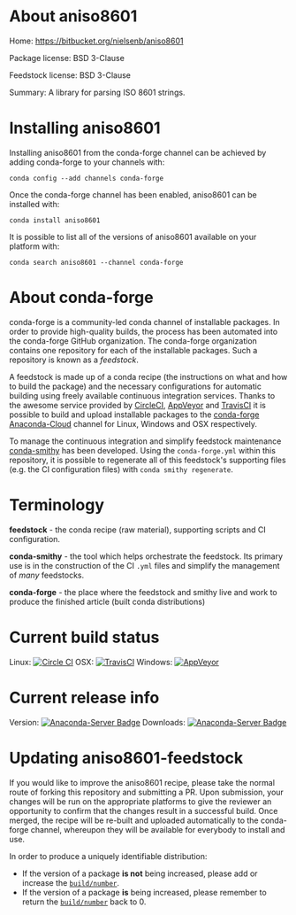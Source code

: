 About aniso8601
===============

Home: https://bitbucket.org/nielsenb/aniso8601

Package license: BSD 3-Clause

Feedstock license: BSD 3-Clause

Summary: A library for parsing ISO 8601 strings.



Installing aniso8601
====================

Installing aniso8601 from the conda-forge channel can be achieved by adding conda-forge to your channels with:

```
conda config --add channels conda-forge
```

Once the conda-forge channel has been enabled, aniso8601 can be installed with:

```
conda install aniso8601
```

It is possible to list all of the versions of aniso8601 available on your platform with:

```
conda search aniso8601 --channel conda-forge
```


About conda-forge
=================

conda-forge is a community-led conda channel of installable packages.
In order to provide high-quality builds, the process has been automated into the
conda-forge GitHub organization. The conda-forge organization contains one repository
for each of the installable packages. Such a repository is known as a *feedstock*.

A feedstock is made up of a conda recipe (the instructions on what and how to build
the package) and the necessary configurations for automatic building using freely
available continuous integration services. Thanks to the awesome service provided by
[CircleCI](https://circleci.com/), [AppVeyor](http://www.appveyor.com/)
and [TravisCI](https://travis-ci.org/) it is possible to build and upload installable
packages to the [conda-forge](https://anaconda.org/conda-forge)
[Anaconda-Cloud](http://docs.anaconda.org/) channel for Linux, Windows and OSX respectively.

To manage the continuous integration and simplify feedstock maintenance
[conda-smithy](http://github.com/conda-forge/conda-smithy) has been developed.
Using the ``conda-forge.yml`` within this repository, it is possible to regenerate all of
this feedstock's supporting files (e.g. the CI configuration files) with ``conda smithy regenerate``.


Terminology
===========

**feedstock** - the conda recipe (raw material), supporting scripts and CI configuration.

**conda-smithy** - the tool which helps orchestrate the feedstock.
                   Its primary use is in the construction of the CI ``.yml`` files
                   and simplify the management of *many* feedstocks.

**conda-forge** - the place where the feedstock and smithy live and work to
                  produce the finished article (built conda distributions)

Current build status
====================

Linux: [![Circle CI](https://circleci.com/gh/conda-forge/aniso8601-feedstock.svg?style=svg)](https://circleci.com/gh/conda-forge/aniso8601-feedstock)
OSX: [![TravisCI](https://travis-ci.org/conda-forge/aniso8601-feedstock.svg?branch=master)](https://travis-ci.org/conda-forge/aniso8601-feedstock)
Windows: [![AppVeyor](https://ci.appveyor.com/api/projects/status/github/conda-forge/aniso8601-feedstock?svg=True)](https://ci.appveyor.com/project/conda-forge/aniso8601-feedstock/branch/master)

Current release info
====================
Version: [![Anaconda-Server Badge](https://anaconda.org/conda-forge/aniso8601/badges/version.svg)](https://anaconda.org/conda-forge/aniso8601)
Downloads: [![Anaconda-Server Badge](https://anaconda.org/conda-forge/aniso8601/badges/downloads.svg)](https://anaconda.org/conda-forge/aniso8601)


Updating aniso8601-feedstock
============================

If you would like to improve the aniso8601 recipe, please take the normal
route of forking this repository and submitting a PR. Upon submission, your changes will
be run on the appropriate platforms to give the reviewer an opportunity to confirm that the
changes result in a successful build. Once merged, the recipe will be re-built and uploaded
automatically to the conda-forge channel, whereupon they will be available for everybody to
install and use.

In order to produce a uniquely identifiable distribution:
 * If the version of a package **is not** being increased, please add or increase
   the [``build/number``](http://conda.pydata.org/docs/building/meta-yaml.html#build-number-and-string).
 * If the version of a package **is** being increased, please remember to return
   the [``build/number``](http://conda.pydata.org/docs/building/meta-yaml.html#build-number-and-string)
   back to 0.
